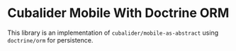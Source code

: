 Cubalider Mobile With Doctrine ORM
==================================

This library is an implementation of `cubalider/mobile-as-abstract` using
`doctrine/orm` for persistence.